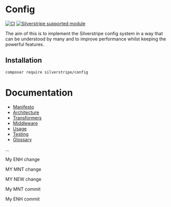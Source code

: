 # Config

[![CI](https://github.com/silverstripe/silverstripe-config/actions/workflows/ci.yml/badge.svg)](https://github.com/silverstripe/silverstripe-config/actions/workflows/ci.yml)
[![Silverstripe supported module](https://img.shields.io/badge/silverstripe-supported-0071C4.svg)](https://www.silverstripe.org/software/addons/silverstripe-commercially-supported-module-list/)

The aim of this is to implement the Silverstripe config system in a way that can be
understood by many and to improve performance whilst keeping the powerful features.

## Installation

```sh
composer require silverstripe/config
```

# Documentation

* [Manifesto](docs/manifesto.md)
* [Architecture](docs/architecture.md)
* [Transformers](docs/transformers.md)
* [Middleware](docs/middleware.md)
* [Usage](docs/usage.md)
* [Testing](docs/testing.md)
* [Glossary](docs/glossary.md)

...

My ENH change

MY MNT change

MY NEW change

My MNT commit

My ENH commit
